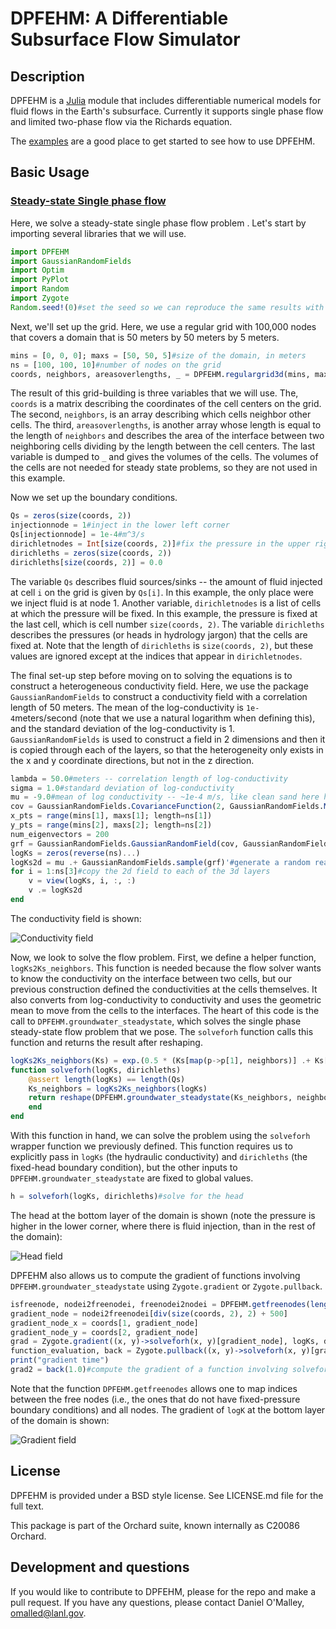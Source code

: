 # DPFEHM: A Differentiable Subsurface Flow Simulator

## Description

DPFEHM is a [Julia](http://julialang.org/) module that includes differentiable numerical models for fluid flows in the Earth's subsurface. Currently it supports single phase flow and limited two-phase flow via the Richards equation.

The [examples](https://github.com/OrchardLANL/DPFEHM.jl/tree/master/examples) are a good place to get started to see how to use DPFEHM.

## Basic Usage

### [Steady-state Single phase flow](https://github.com/OrchardLANL/DPFEHM.jl/blob/master/examples/gw_steadystate_3d/inputdeck.jl)
Here, we solve a steady-state single phase flow problem . Let's start by importing several libraries that we will use.

```julia
import DPFEHM
import GaussianRandomFields
import Optim
import PyPlot
import Random
import Zygote
Random.seed!(0)#set the seed so we can reproduce the same results with each run
```

Next, we'll set up the grid. Here, we use a regular grid with 100,000 nodes that covers a domain that is 50 meters by 50 meters by 5 meters.
```julia
mins = [0, 0, 0]; maxs = [50, 50, 5]#size of the domain, in meters
ns = [100, 100, 10]#number of nodes on the grid
coords, neighbors, areasoverlengths, _ = DPFEHM.regulargrid3d(mins, maxs, ns)#build the grid
```
The result of this grid-building is three variables that we will use. The, `coords` is a matrix describing the coordinates of the cell centers on the grid. The second, `neighbors`, is an array describing which cells neighbor other cells. The third, `areasoverlengths`, is another array whose length is equal to the length of `neighbors` and describes the area of the interface between two neighboring cells dividing by the length between the cell centers. The last variable is dumped to `_` and gives the volumes of the cells. The volumes of the cells are not needed for steady state problems, so they are not used in this example.

Now we set up the boundary conditions.
```julia
Qs = zeros(size(coords, 2))
injectionnode = 1#inject in the lower left corner
Qs[injectionnode] = 1e-4#m^3/s
dirichletnodes = Int[size(coords, 2)]#fix the pressure in the upper right corner
dirichleths = zeros(size(coords, 2))
dirichleths[size(coords, 2)] = 0.0
```
The variable `Qs` describes fluid sources/sinks -- the amount of fluid injected at cell `i` on the grid is given by `Qs[i]`. In this example, the only place were we inject fluid is at node 1. Another variable, `dirichletnodes` is a list of cells at which the pressure will be fixed. In this example, the pressure is fixed at the last cell, which is cell number `size(coords, 2)`. The variable `dirichleths` describes the pressures (or heads in hydrology jargon) that the cells are fixed at. Note that the length of `dirichleths` is `size(coords, 2)`, but these values are ignored except at the indices that appear in `dirichletnodes`.


The final set-up step before moving on to solving the equations is to construct a heterogeneous conductivity field.
Here, we use the package `GaussianRandomFields` to construct a conductivity field with a correlation length of 50 meters. The mean of the log-conductivity is `1e-4`meters/second (note that we use a natural logarithm when defining this), and the standard deviation of the log-conductivity is 1. `GaussianRandomFields` is used to construct a field in 2 dimensions and then it is copied through each of the layers, so that the heterogeneity only exists in the x and y coordinate directions, but not in the z direction.
```julia
lambda = 50.0#meters -- correlation length of log-conductivity
sigma = 1.0#standard deviation of log-conductivity
mu = -9.0#mean of log conductivity -- ~1e-4 m/s, like clean sand here https://en.wikipedia.org/wiki/Hydraulic_conductivity#/media/File:Groundwater_Freeze_and_Cherry_1979_Table_2-2.png
cov = GaussianRandomFields.CovarianceFunction(2, GaussianRandomFields.Matern(lambda, 1; σ=sigma))
x_pts = range(mins[1], maxs[1]; length=ns[1])
y_pts = range(mins[2], maxs[2]; length=ns[2])
num_eigenvectors = 200
grf = GaussianRandomFields.GaussianRandomField(cov, GaussianRandomFields.KarhunenLoeve(num_eigenvectors), x_pts, y_pts)
logKs = zeros(reverse(ns)...)
logKs2d = mu .+ GaussianRandomFields.sample(grf)'#generate a random realization of the log-conductivity field
for i = 1:ns[3]#copy the 2d field to each of the 3d layers
	v = view(logKs, i, :, :)
	v .= logKs2d
end
```
The conductivity field is shown:

![Conductivity field](https://raw.githubusercontent.com/OrchardLANL/DPFEHM.jl/master/examples/gw_steadystate_3d/conductivity.png)
<!--
#plot the log-conductivity
fig, ax = PyPlot.subplots()
img = ax.imshow(logKs[1, :, :], origin="lower")
ax.title.set_text("Conductivity Field")
fig.colorbar(img)
display(fig)
println()
PyPlot.close(fig)
-->

Now, we look to solve the flow problem. First, we define a helper function, `logKs2Ks_neighbors`. This function is needed because the flow solver wants to know the conductivity on the interface between two cells, but our previous construction defined the conductivities at the cells themselves. It also converts from log-conductivity to conductivity and uses the geometric mean to move from the cells to the interfaces. The heart of this code is the call to `DPFEHM.groundwater_steadystate`, which solves the single phase steady-state flow problem that we pose. The `solveforh` function calls this function and returns the result after reshaping.
```julia
logKs2Ks_neighbors(Ks) = exp.(0.5 * (Ks[map(p->p[1], neighbors)] .+ Ks[map(p->p[2], neighbors)]))#convert from permeabilities at the nodes to permeabilities connecting the nodes
function solveforh(logKs, dirichleths)
	@assert length(logKs) == length(Qs)
	Ks_neighbors = logKs2Ks_neighbors(logKs)
	return reshape(DPFEHM.groundwater_steadystate(Ks_neighbors, neighbors, areasoverlengths, dirichletnodes, dirichleths, Qs), reverse(ns)...)
	end
end
```

With this function in hand, we can solve the problem using the `solveforh` wrapper function we previously defined. This function requires us to explicitly pass in `logKs` (the hydraulic conductivity) and `dirichleths` (the fixed-head boundary condition), but the other inputs to `DPFEHM.groundwater_steadystate` are fixed to global values.
```julia
h = solveforh(logKs, dirichleths)#solve for the head
```
The head at the bottom layer of the domain is shown (note the pressure is higher in the lower corner, where there is fluid injection, than in the rest of the domain):

![Head field](https://raw.githubusercontent.com/OrchardLANL/DPFEHM.jl/master/examples/gw_steadystate_3d/head.png)
<!--
#plot the head at the bottom of the domain
fig, ax = PyPlot.subplots()
img = ax.imshow(h[1, :, :], origin="lower")
ax.title.set_text("Head")
fig.colorbar(img)
display(fig)
println()
PyPlot.close(fig)
-->

DPFEHM also allows us to compute the gradient of functions involving `DPFEHM.groundwater_steadystate` using `Zygote.gradient` or `Zygote.pullback`.
```julia
isfreenode, nodei2freenodei, freenodei2nodei = DPFEHM.getfreenodes(length(dirichleths), dirichletnodes)
gradient_node = nodei2freenodei[div(size(coords, 2), 2) + 500]
gradient_node_x = coords[1, gradient_node]
gradient_node_y = coords[2, gradient_node]
grad = Zygote.gradient((x, y)->solveforh(x, y)[gradient_node], logKs, dirichleths)#calculate the gradient (which involves a redundant calculation of the forward pass)
function_evaluation, back = Zygote.pullback((x, y)->solveforh(x, y)[gradient_node], logKs, dirichleths)#this pullback thing lets us not redo the forward pass
print("gradient time")
grad2 = back(1.0)#compute the gradient of a function involving solveforh using Zygote.pullback
```
Note that the function `DPFEHM.getfreenodes` allows one to map indices between the free nodes (i.e., the ones that do not have fixed-pressure boundary conditions) and all nodes. The gradient of `logK` at the bottom layer of the domain is shown:

![Gradient field](https://raw.githubusercontent.com/OrchardLANL/DPFEHM.jl/master/examples/gw_steadystate_3d/gradient.png)
<!--
#plot the gradient of the function w.r.t. the logK at the bottom of the domain
fig, ax = PyPlot.subplots()
img = ax.imshow(grad[1][1, :, :], origin="lower", extent=[mins[1], maxs[1], mins[2], maxs[2]])
ax.plot([gradient_node_x], [gradient_node_y], "r.", ms=10, alpha=0.5)
ax.title.set_text("Gradient of head at dot w.r.t. logK at bottom of domain")
fig.colorbar(img)
display(fig)
println()
PyPlot.close(fig)
-->


## License

DPFEHM is provided under a BSD style license. See LICENSE.md file for the full text.

This package is part of the Orchard suite, known internally as C20086 Orchard.

## Development and questions

If you would like to contribute to DPFEHM, please for the repo and make a pull request. If you have any questions, please contact Daniel O'Malley, <omalled@lanl.gov>.
